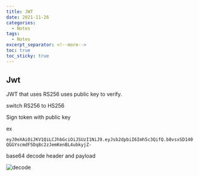 ```yaml
---
title: JWT
date: 2021-11-26
categories:
  - Notes
tags:
  - Notes
excerpt_separator: <!--more-->
toc: true
toc_sticky: true
---
```



<h2 id="jwt">Jwt</h2>

<p>JWT that uses RS256 uses public key to verify.</p>
<p>switch RS256 to HS256</p>
<p>Sign token with public key</p>

<p>ex</p>
<code>eyJ0eXAiOiJKV1QiLCJhbGciOiJSUzI1NiJ9.eyJsb2dpbiI6Imh5c3QifQ.b8vsxSD140QGGYscmdF5Dq8c2zJemKenBL4ubkyjZ-</code>
<p>base64 decode header and payload</p>

<img src="/allenjedb.github.io/assets/images/jwt/decode.png" alt="decode">

